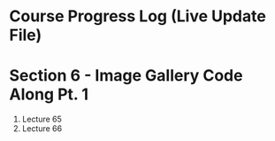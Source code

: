 # Course Progress Log (Live Update File)
# Section 6 - Image Gallery Code Along Pt. 1
1. Lecture 65
2. Lecture 66 

